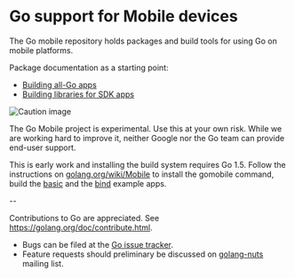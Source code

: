 # Go support for Mobile devices

The Go mobile repository holds packages and build tools for using Go on mobile platforms.

Package documentation as a starting point:

- [Building all-Go apps](https://github.com/SpiderOak/mobile/app)
- [Building libraries for SDK apps](https://github.com/SpiderOak/mobile/cmd/gobind)

![Caution image](doc/caution.png)

The Go Mobile project is experimental. Use this at your own risk.
While we are working hard to improve it, neither Google nor the Go
team can provide end-user support.

This is early work and installing the build system requires Go 1.5.
Follow the instructions on
[golang.org/wiki/Mobile](https://golang.org/wiki/Mobile)
to install the gomobile command, build the
[basic](https://github.com/SpiderOak/mobile/example/basic)
and the [bind](https://github.com/SpiderOak/mobile/example/bind) example apps.

--

Contributions to Go are appreciated. See https://golang.org/doc/contribute.html.

* Bugs can be filed at the [Go issue tracker](https://golang.org/issue/new?title=x/mobile:+).
* Feature requests should preliminary be discussed on
[golang-nuts](https://groups.google.com/forum/#!forum/golang-nuts)
mailing list.
